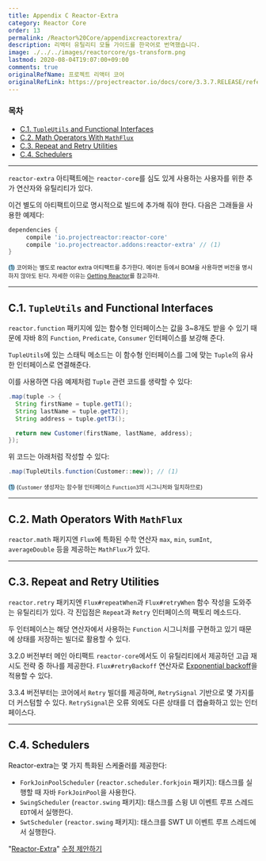 ```yaml
---
title: Appendix C Reactor-Extra
category: Reactor Core
order: 13
permalink: /Reactor%20Core/appendixcreactorextra/
description: 리액터 유틸리티 모듈 가이드를 한국어로 번역했습니다.
image: ./../../images/reactorcore/gs-transform.png
lastmod: 2020-08-04T19:07:00+09:00
comments: true
originalRefName: 프로젝트 리액터 코어
originalRefLink: https://projectreactor.io/docs/core/3.3.7.RELEASE/reference/index.html#reactor-extra
---
```


### 목차

- [C.1. `TupleUtils` and Functional Interfaces](#c1-tupleutils-and-functional-interfaces)
- [C.2. Math Operators With `MathFlux`](#c2-math-operators-with-mathflux)
- [C.3. Repeat and Retry Utilities](#c3-repeat-and-retry-utilities)
- [C.4. Schedulers](#c4-schedulers)

---

`reactor-extra` 아티팩트에는 `reactor-core`를 심도 있게 사용하는 사용자를 위한 추가 연산자와 유틸리티가 있다.

이건 별도의 아티팩트이므로 명시적으로 빌드에 추가해 줘야 한다. 다음은 그래들을 사용한 예제다:

```gradle
dependencies {
     compile 'io.projectreactor:reactor-core'
     compile 'io.projectreactor.addons:reactor-extra' // (1)
}
```
<small><span style="background-color: #a9dcfc; border-radius: 50px;">(1)</span> 코어와는 별도로 reactor extra 아티팩트를 추가한다. 메이븐 등에서 BOM을 사용하면 버전을 명시하지 않아도 된다. 자세한 이유는 [Getting Reactor](../gettingstarted#24-getting-reactor)를 참고하라.</small>

---

## C.1. `TupleUtils` and Functional Interfaces

`reactor.function` 패키지에 있는 함수형 인터페이스는 값을 3~8개도 받을 수 있기 때문에 자바 8의 `Function`, `Predicate`, `Consumer` 인터페이스를 보강해 준다.

`TupleUtils`에 있는 스태틱 메소드는 이 함수형 인터페이스를 그에 맞는 `Tuple`의 유사한 인터페이스로 연결해준다.

이를 사용하면 다음 예제처럼 `Tuple` 관련 코드를 생략할 수 있다:

```java
.map(tuple -> {
  String firstName = tuple.getT1();
  String lastName = tuple.getT2();
  String address = tuple.getT3();

  return new Customer(firstName, lastName, address);
});
```

위 코드는 아래처럼 작성할 수 있다:

```java
.map(TupleUtils.function(Customer::new)); // (1)
```
<small><span style="background-color: #a9dcfc; border-radius: 50px;">(1)</span> (`Customer` 생성자는 함수형 인터페이스 `Function3`의 시그니처와 일치하므로)</small>

---

## C.2. Math Operators With `MathFlux`

`reactor.math` 패키지엔 `Flux`에 특화된 수학 연산자 `max`, `min`, `sumInt`, `averageDouble` 등을 제공하는 `MathFlux`가 있다.

---

## C.3. Repeat and Retry Utilities

`reactor.retry` 패키지엔 `Flux#repeatWhen`과 `Flux#retryWhen` 함수 작성을 도와주는 유틸리티가 있다. 각 진입점은 `Repeat`과 `Retry` 인터페이스의 팩토리 메소드다.

두 인터페이스는 해당 연산자에서 사용하는 `Function` 시그니처를 구현하고 있기 때문에 상태를 저장하는 빌더로 활용할 수 있다.

3.2.0 버전부터 메인 아티팩트 `reactor-core`에서도 이 유틸리티에서 제공하던 고급 재시도 전략 중 하나를 제공한다. `Flux#retryBackoff` 연산자로 [Exponential backoff](../appendixbfaqbestpracticesandhowdoi/#b5-how-can-i-use-retrywhen-for-exponential-backoff)을 적용할 수 있다.

3.3.4 버전부터는 코어에서  `Retry` 빌더를 제공하며, `RetrySignal` 기반으로 몇 가지를 더 커스텀할 수 있다. `RetrySignal`은 오류 외에도 다른 상태를 더 캡슐화하고 있는 인터페이스다.

---

## C.4. Schedulers

Reactor-extra는 몇 가지 특화된 스케줄러를 제공한다:

- `ForkJoinPoolScheduler` (`reactor.scheduler.forkjoin` 패키지): 태스크를 실행할 때 자바 `ForkJoinPool`을 사용한다.
- `SwingScheduler` (`reactor.swing` 패키지): 태스크를 스윙 UI 이벤트 루프 스레드 `EDT`에서 실행한다.
- `SwtScheduler` (`reactor.swing` 패키지): 태스크를 SWT UI 이벤트 루프 스레드에서 실행한다.

"[Reactor-Extra](https://projectreactor.io/docs/core/3.3.7.RELEASE/reference/index.html#reactor-extra)" [수정 제안하기](https://github.com/reactor/reactor-core/edit/master/docs/asciidoc/apdx-reactorExtra.adoc)
